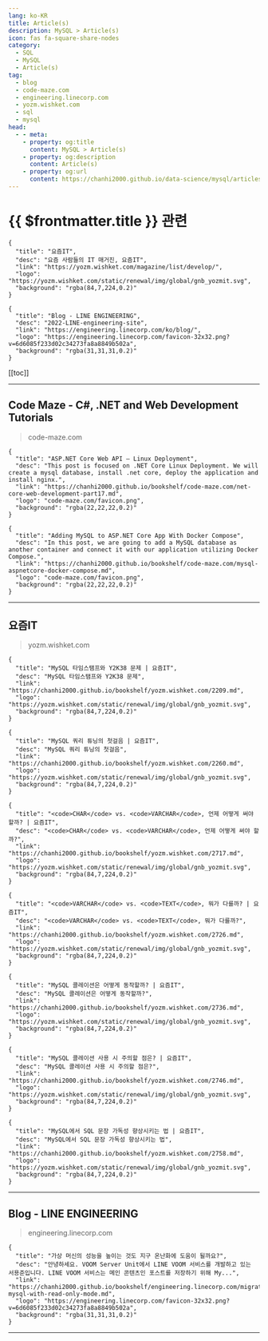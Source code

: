 ```yaml
---
lang: ko-KR
title: Article(s)
description: MySQL > Article(s)
icon: fas fa-square-share-nodes
category: 
  - SQL
  - MySQL
  - Article(s)
tag: 
  - blog
  - code-maze.com
  - engineering.linecorp.com
  - yozm.wishket.com
  - sql
  - mysql
head:
  - - meta:
    - property: og:title
      content: MySQL > Article(s)
    - property: og:description
      content: Article(s)
    - property: og:url
      content: https://chanhi2000.github.io/data-science/mysql/articles/
---
```


# {{ $frontmatter.title }} 관련

<SiteInfo
  name="Code Maze - C#, .NET and Web Development Tutorials"
  desc="Welcome to Code Maze. Here, you can find C#, .NET and Web Development tutorials. Join millions of readers from all over the world."
  url="https://code-maze.com/latest-posts-on-code-maze/"
  logo="code-maze.com/favicon.png"
  preview="code-maze.com/banner.png"/>

```component VPCard
{
  "title": "요즘IT", 
  "desc": "요즘 사람들의 IT 매거진, 요즘IT", 
  "link": "https://yozm.wishket.com/magazine/list/develop/", 
  "logo": "https://yozm.wishket.com/static/renewal/img/global/gnb_yozmit.svg", 
  "background": "rgba(84,7,224,0.2)"
}
```

```component VPCard
{
  "title": "Blog - LINE ENGINEERING",
  "desc": "2022-LINE-engineering-site",
  "link": "https://engineering.linecorp.com/ko/blog/",
  "logo": "https://engineering.linecorp.com/favicon-32x32.png?v=6d6085f233d02c34273fa8a8849b502a",
  "background": "rgba(31,31,31,0.2)"
}
```

[[toc]]

---

## Code Maze - C#, .NET and Web Development Tutorials

> code-maze.com

```component VPCard
{
  "title": "ASP.NET Core Web API – Linux Deployment",
  "desc": "This post is focused on .NET Core Linux Deployment. We will create a mysql database, install .net core, deploy the application and install nginx.",
  "link": "https://chanhi2000.github.io/bookshelf/code-maze.com/net-core-web-development-part17.md",
  "logo": "code-maze.com/favicon.png",
  "background": "rgba(22,22,22,0.2)"
}
```

```component VPCard
{
  "title": "Adding MySQL to ASP.NET Core App With Docker Compose",
  "desc": "In this post, we are going to add a MySQL database as another container and connect it with our application utilizing Docker Compose.",
  "link": "https://chanhi2000.github.io/bookshelf/code-maze.com/mysql-aspnetcore-docker-compose.md",
  "logo": "code-maze.com/favicon.png",
  "background": "rgba(22,22,22,0.2)"
}
```

<!-- END: code-maze.com -->

---

## 요즘IT

> yozm.wishket.com

```component VPCard
{
  "title": "MySQL 타임스탬프와 Y2K38 문제 | 요즘IT",
  "desc": "MySQL 타임스탬프와 Y2K38 문제",
  "link": "https://chanhi2000.github.io/bookshelf/yozm.wishket.com/2209.md",
  "logo": "https://yozm.wishket.com/static/renewal/img/global/gnb_yozmit.svg", 
  "background": "rgba(84,7,224,0.2)"
}
```

```component VPCard
{
  "title": "MySQL 쿼리 튜닝의 첫걸음 | 요즘IT",
  "desc": "MySQL 쿼리 튜닝의 첫걸음",
  "link": "https://chanhi2000.github.io/bookshelf/yozm.wishket.com/2260.md",
  "logo": "https://yozm.wishket.com/static/renewal/img/global/gnb_yozmit.svg", 
  "background": "rgba(84,7,224,0.2)"
}
```

```component VPCard
{
  "title": "<code>CHAR</code> vs. <code>VARCHAR</code>, 언제 어떻게 써야 할까? | 요즘IT",
  "desc": "<code>CHAR</code> vs. <code>VARCHAR</code>, 언제 어떻게 써야 할까?",
  "link": "https://chanhi2000.github.io/bookshelf/yozm.wishket.com/2717.md",
  "logo": "https://yozm.wishket.com/static/renewal/img/global/gnb_yozmit.svg", 
  "background": "rgba(84,7,224,0.2)"
}
```

```component VPCard
{
  "title": "<code>VARCHAR</code> vs. <code>TEXT</code>, 뭐가 다를까? | 요즘IT",
  "desc": "<code>VARCHAR</code> vs. <code>TEXT</code>, 뭐가 다를까?",
  "link": "https://chanhi2000.github.io/bookshelf/yozm.wishket.com/2726.md",
  "logo": "https://yozm.wishket.com/static/renewal/img/global/gnb_yozmit.svg", 
  "background": "rgba(84,7,224,0.2)"
}
```

```component VPCard
{
  "title": "MySQL 콜레이션은 어떻게 동작할까? | 요즘IT",
  "desc": "MySQL 콜레이션은 어떻게 동작할까?",
  "link": "https://chanhi2000.github.io/bookshelf/yozm.wishket.com/2736.md",
  "logo": "https://yozm.wishket.com/static/renewal/img/global/gnb_yozmit.svg", 
  "background": "rgba(84,7,224,0.2)"
}
```

```component VPCard
{
  "title": "MySQL 콜레이션 사용 시 주의할 점은? | 요즘IT",
  "desc": "MySQL 콜레이션 사용 시 주의할 점은?",
  "link": "https://chanhi2000.github.io/bookshelf/yozm.wishket.com/2746.md",
  "logo": "https://yozm.wishket.com/static/renewal/img/global/gnb_yozmit.svg", 
  "background": "rgba(84,7,224,0.2)"
}
```

```component VPCard
{
  "title": "MySQL에서 SQL 문장 가독성 향상시키는 법 | 요즘IT",
  "desc": "MySQL에서 SQL 문장 가독성 향상시키는 법",
  "link": "https://chanhi2000.github.io/bookshelf/yozm.wishket.com/2758.md",
  "logo": "https://yozm.wishket.com/static/renewal/img/global/gnb_yozmit.svg", 
  "background": "rgba(84,7,224,0.2)"
}
```


<!-- END: yozm.wishket.com -->

---

## Blog - LINE ENGINEERING

> engineering.linecorp.com

```component VPCard
{
  "title": "가상 머신의 성능을 높이는 것도 지구 온난화에 도움이 될까요?",
  "desc": "안녕하세요. VOOM Server Unit에서 LINE VOOM 서비스를 개발하고 있는 서용준입니다. LINE VOOM 서비스는 메인 콘텐츠인 포스트를 저장하기 위해 My...",
  "link": "https://chanhi2000.github.io/bookshelf/engineering.linecorp.com/migrate-mysql-with-read-only-mode.md",
  "logo": "https://engineering.linecorp.com/favicon-32x32.png?v=6d6085f233d02c34273fa8a8849b502a",
  "background": "rgba(31,31,31,0.2)"
}
```

<!-- END: engineering.linecorp.com -->

---

<TagLinks />